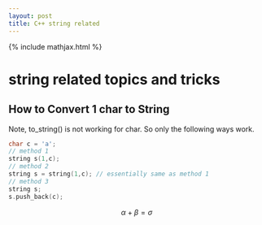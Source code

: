 ```yaml
---
layout: post
title: C++ string related
---
```


{% include mathjax.html %}

# string related topics and tricks

## How to Convert 1 char to String

Note, to_string() is not working for char. So only the following ways work.

```cpp
char c = 'a';
// method 1
string s(1,c);
// method 2
string s = string(1,c); // essentially same as method 1
// method 3
string s;
s.push_back(c);
```

$$\alpha + \beta = \sigma$$
